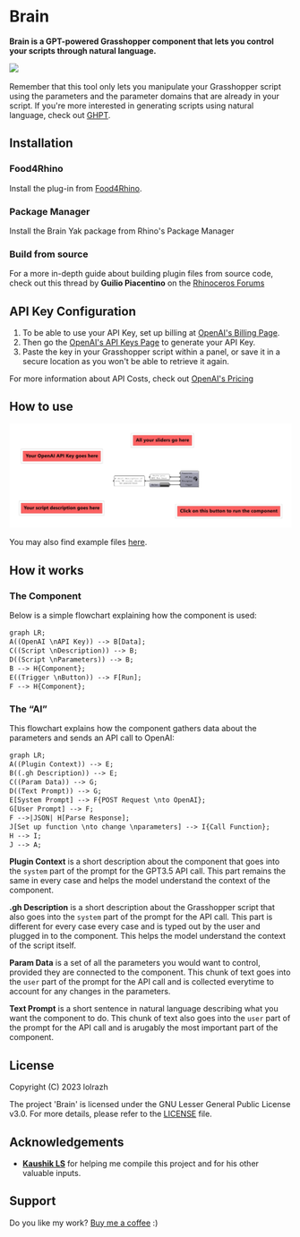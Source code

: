 # Brain

**Brain is a GPT-powered Grasshopper component that lets you control your scripts through natural language.**

![](assets/brain.gif)

Remember that this tool only lets you manipulate your Grasshopper script using the parameters and the parameter domains that are already  in your script. If you're more interested in generating scripts using natural language, check out [GHPT](https://github.com/enmerk4r/GHPT).

## Installation

### Food4Rhino

Install the plug-in from [Food4Rhino](https://www.food4rhino.com/en/app/brain).

### Package Manager

Install the Brain Yak package from Rhino's Package Manager

### Build from source

For a more in-depth guide about building plugin files from source code, check out this thread by **Guilio Piacentino** on the [Rhinoceros Forums](https://discourse.mcneel.com/t/tutorial-creating-a-grasshopper-component-with-the-python-ghpy-compiler/38552)

## API Key Configuration

1. To be able to use your API Key, set up billing at [OpenAI's Billing Page](https://platform.openai.com/account/billing/overview).
2. Then go the [OpenAI's API Keys Page](https://platform.openai.com/account/api-keys) to generate your API Key.
3. Paste the key in your Grasshopper script within a panel, or save it in a secure location as you won't be able to retrieve it again.

For more information about API Costs, check out [OpenAI's Pricing](https://openai.com/pricing)

## How to use

![](assets/component.png)

You may also find example files [here]().

## How it works

### The Component

Below is a simple flowchart explaining how the component is used:

```mermaid
graph LR;
A((OpenAI \nAPI Key)) --> B[Data];
C((Script \nDescription)) --> B;
D((Script \nParameters)) --> B;
B --> H{Component};
E((Trigger \nButton)) --> F[Run];
F --> H{Component};
```

### The “AI”

This flowchart explains how the component gathers data about the parameters and sends an API call to OpenAI:
```mermaid
graph LR;
A((Plugin Context)) --> E;
B((.gh Description)) --> E;
C((Param Data)) --> G;
D((Text Prompt)) --> G;
E[System Prompt] --> F{POST Request \nto OpenAI};
G[User Prompt] --> F;
F -->|JSON| H[Parse Response];
J[Set up function \nto change \nparameters] --> I{Call Function};
H --> I;
J --> A;
```

**Plugin Context** is a short description about the component that goes into the `system` part of the prompt for the GPT3.5 API call. This part remains the same in every case and helps the model understand the context of the component.

**.gh Description** is a short description about the Grasshopper script that also goes into the `system` part of the prompt for the API call. This part is different for every case every case and is typed out by the user and plugged in to the component. This helps the model understand the context of the script itself.

**Param Data** is a set of all the parameters you would want to control, provided they are connected to the component. This chunk of text goes into the `user` part of the prompt for the API call and is collected everytime to account for any changes in the parameters.

**Text Prompt** is a short sentence in natural language describing what you want the component to do. This chunk of text also goes into the `user` part of the prompt for the API call and is arugably the most important part of the component.

## License

Copyright (C) 2023 lolrazh

The project 'Brain' is licensed under the GNU Lesser General Public License v3.0. For more details, please refer to the [LICENSE](LICENSE) file.

## Acknowledgements

- **[Kaushik LS](https://github.com/thekaushikls)** for helping me compile this project and for his other valuable inputs.

## Support 

Do you like my work? [Buy me a coffee](https://www.buymeacoffee.com/lolrazh) :)
